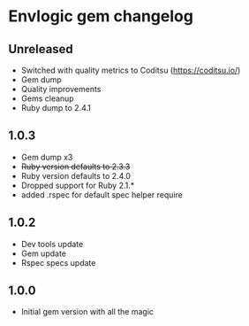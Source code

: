# Envlogic gem changelog

## Unreleased
- Switched with quality metrics to Coditsu (https://coditsu.io/)
- Gem dump
- Quality improvements
- Gems cleanup
- Ruby dump to 2.4.1

## 1.0.3
- Gem dump x3
- ~~Ruby version defaults to 2.3.3~~
- Ruby version defaults to 2.4.0
- Dropped support for Ruby 2.1.*
- added .rspec for default spec helper require

## 1.0.2
- Dev tools update
- Gem update
- Rspec specs update

## 1.0.0
 - Initial gem version with all the magic
